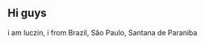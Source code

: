 ## Hi guys
<p>i am luczin, i from Brazil, São Paulo, Santana de Paraniba</p>
<img aling='right'
scr=https://media4.giphy.com/media/v1.Y2lkPTc5MGI3NjExOGZndHUybXluZWF2M2dzdDU5MTdyeW84NDI2djBvM3ViNTMwY3N6eSZlcD12MV9pbnRlcm5hbF9naWZfYnlfaWQmY3Q9Zw/bGgsc5mWoryfgKBx1u/giphy.gif
width='200px'

